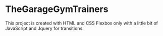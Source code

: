 # TheGarageGymTrainers
This project is created with HTML and CSS Flexbox only with a little bit of JavaScript and Jquery for transitions. 
